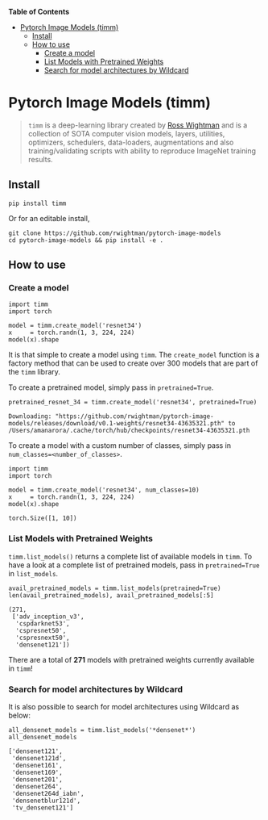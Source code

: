 <!-- START doctoc generated TOC please keep comment here to allow auto update -->
<!-- DON'T EDIT THIS SECTION, INSTEAD RE-RUN doctoc TO UPDATE -->
**Table of Contents**

- [Pytorch Image Models (timm)](#pytorch-image-models-timm)
  - [Install](#install)
  - [How to use](#how-to-use)
    - [Create a model](#create-a-model)
    - [List Models with Pretrained Weights](#list-models-with-pretrained-weights)
    - [Search for model architectures by Wildcard](#search-for-model-architectures-by-wildcard)

<!-- END doctoc generated TOC please keep comment here to allow auto update -->

# Pytorch Image Models (timm)
> `timm` is a deep-learning library created by <a href='https://twitter.com/wightmanr'>Ross Wightman</a> and is a collection of SOTA computer vision models, layers, utilities, optimizers, schedulers, data-loaders, augmentations and also training/validating scripts with ability to reproduce ImageNet training results. 


## Install

```
pip install timm
```

Or for an editable install, 

```
git clone https://github.com/rwightman/pytorch-image-models
cd pytorch-image-models && pip install -e .
```

## How to use

### Create a model

```
import timm 
import torch

model = timm.create_model('resnet34')
x     = torch.randn(1, 3, 224, 224)
model(x).shape
```

It is that simple to create a model using `timm`. The `create_model` function is a factory method that can be used to create over 300 models that are part of the `timm` library.

To create a pretrained model, simply pass in `pretrained=True`.

```
pretrained_resnet_34 = timm.create_model('resnet34', pretrained=True)
```

    Downloading: "https://github.com/rwightman/pytorch-image-models/releases/download/v0.1-weights/resnet34-43635321.pth" to /Users/amanarora/.cache/torch/hub/checkpoints/resnet34-43635321.pth


To create a model with a custom number of classes, simply pass in `num_classes=<number_of_classes>`.

```
import timm 
import torch

model = timm.create_model('resnet34', num_classes=10)
x     = torch.randn(1, 3, 224, 224)
model(x).shape
```




    torch.Size([1, 10])



### List Models with Pretrained Weights


`timm.list_models()` returns a complete list of available models in `timm`. To have a look at a complete list of pretrained models, pass in `pretrained=True` in `list_models`.

```
avail_pretrained_models = timm.list_models(pretrained=True)
len(avail_pretrained_models), avail_pretrained_models[:5]
```




    (271,
     ['adv_inception_v3',
      'cspdarknet53',
      'cspresnet50',
      'cspresnext50',
      'densenet121'])



There are a total of **271** models with pretrained weights currently available in `timm`!

### Search for model architectures by Wildcard

It is also possible to search for model architectures using Wildcard as below:

```
all_densenet_models = timm.list_models('*densenet*')
all_densenet_models
```




    ['densenet121',
     'densenet121d',
     'densenet161',
     'densenet169',
     'densenet201',
     'densenet264',
     'densenet264d_iabn',
     'densenetblur121d',
     'tv_densenet121']


